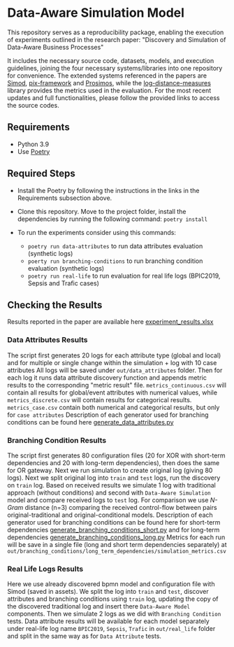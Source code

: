 # Data-Aware Simulation Model

This repository serves as a reproducibility package, enabling the execution of experiments outlined in the research paper: "Discovery and Simulation of Data-Aware Business
Processes"

It includes the necessary source code, datasets, models, and execution guidelines, joining the four necessary systems/libraries into one repository for convenience. The extended systems referenced in the papers are [Simod](https://github.com/AutomatedProcessImprovement/Simod), [pix-framework](https://github.com/AutomatedProcessImprovement/pix-framework) and [Prosimos](https://github.com/AutomatedProcessImprovement/Prosimos), while the [log-distance-measures](https://github.com/AutomatedProcessImprovement/log-distance-measures) library provides the metrics used in the evaluation. For the most recent updates and full functionalities, please follow the provided links to access the source codes.



## Requirements
* Python 3.9
* Use [Poetry](https://python-poetry.org/)



## Required Steps

* Install the Poetry by following the instructions in the links in the Requirements subsection above.

* Clone this repository. Move to the project folder, install the dependencies by running the following command: `poetry install`

* To run the experiments consider using this commands:
  * `poetry run data-attributes` to run data attributes evaluation (synthetic logs)
  * `poerty run branching-conditions` to run branching condition evaluation (synthetic logs)
  * `poetry run real-life` to run evaluation for real life logs (BPIC2019, Sepsis and Trafic cases)




## Checking the Results

Results reported in the paper are available here [experiment_results.xlsx](experiment_results.xlsx)

### Data Attributes Results

The script first generates 20 logs for each attribute type (global and local) and for multiple or single change within the simulation + log with 10 case attributes
All logs will be saved under `out/data_attributes` folder. Then for each log it runs data attribute discovery function and appends metric results to the corresponding "metric result" file.
`metrics_continuous.csv` will contain all results for global/event attributes with numerical values, while `metrics_discrete.csv` will contain results for categorical results. `metrics_case.csv` contain both numerical and categorical results, but only for `case attributes`
Description of each generator used for branching conditions can be found here [generate_data_attributes.py](src%2Fscripts%2Fgenerators%2Fgenerate_data_attributes.py)

### Branching Condition Results

The script first generates 80 configuration files (20 for XOR with short-term dependencies and 20 with long-term dependencies), then does the same for OR gateway. Next we run simulation to create original log (giving 80 logs). Next we split original log into `train` and `test` logs, run the discovery on `train` log. Based on received results we simulate 1 log with traditional approach (without conditions) and second with `Data-Aware Simulation` model and compare received logs to `test` log. For comparison we use *N-Gram* distance (n=3) comparing the received control-flow between pairs original-traditional and original-conditional models.
Description of each generator used for branching conditions can be found here for short-term dependencies [generate_branching_conditions_short.py](src%2Fscripts%2Fgenerators%2Fgenerate_branching_conditions_short.py) and for long-term dependencies [generate_branching_conditions_long.py](src%2Fscripts%2Fgenerators%2Fgenerate_branching_conditions_long.py)
Metrics for each run will be save in a single file (long and short term dependencies separately) at `out/branching_conditions/long_term_dependencies/simulation_metrics.csv`

### Real Life Logs Results

Here we use already discovered bpmn model and configuration file with Simod (saved in assets). We split the log into `train` and `test`, discover attributes and branching conditions using `train` log, updating the copy of the discovered traditional log and insert there `Data-Aware Model` components. Then we simulate 2 logs as we did with `Branching Condition` tests.
Data attribute results will be available for each model separately under real-life log name `BPIC2019`, `Sepsis`, `Trafic` in `out/real_life` folder and split in the same way as for `Data Attribute` tests. 